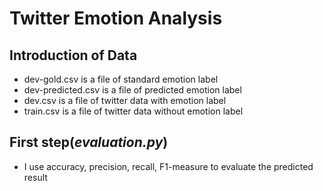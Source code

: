 # Twitter Emotion Analysis
## Introduction of Data
* dev-gold.csv is a file of standard emotion label
* dev-predicted.csv is a file of predicted emotion label
* dev.csv is a file of twitter data with emotion label
* train.csv is a file of twitter data without emotion label
## First step(_evaluation.py_)
* I use accuracy, precision, recall, F1-measure to evaluate the predicted result

